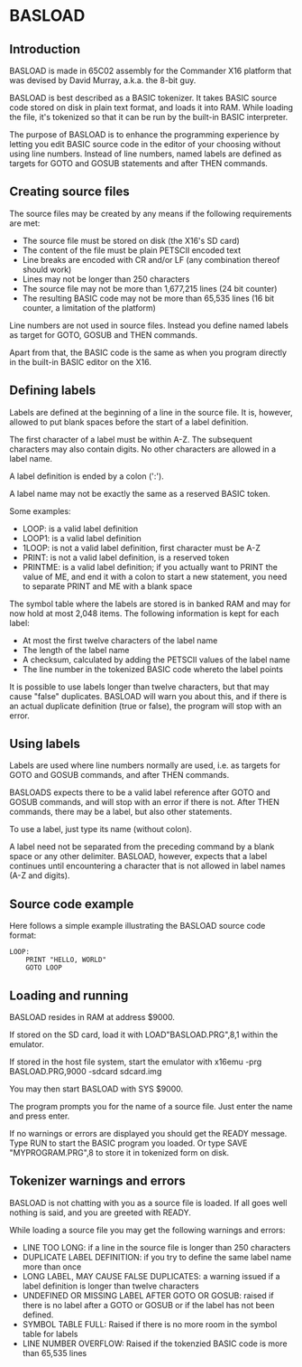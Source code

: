 # BASLOAD

## Introduction

BASLOAD is made in 65C02 assembly for the Commander X16 platform that was devised by David Murray, a.k.a. the 8-bit guy.

BASLOAD is best described as a BASIC tokenizer. It takes BASIC source code stored on disk in plain text format, and loads it into RAM. While loading
the file, it's tokenized so that it can be run by the built-in BASIC interpreter.

The purpose of BASLOAD is to enhance the programming experience by letting you edit BASIC source code in the editor of your choosing without using line numbers. Instead of
line numbers, named labels are defined as targets for GOTO and GOSUB statements and after THEN commands.

## Creating source files

The source files may be created by any means if the following requirements are met:

* The source file must be stored on disk (the X16's SD card)
* The content of the file must be plain PETSCII encoded text
* Line breaks are encoded with CR and/or LF (any combination thereof should work)
* Lines may not be longer than 250 characters
* The source file may not be more than 1,677,215 lines (24 bit counter)
* The resulting BASIC code may not be more than 65,535 lines (16 bit counter, a limitation of the platform)

Line numbers are not used in source files. Instead you define named labels as target for GOTO,  GOSUB and THEN commands.

Apart from that, the BASIC code is the same as when you program directly in the built-in BASIC editor on the X16.

## Defining labels

Labels are defined at the beginning of a line in the source file. It is, however, allowed to put blank spaces before the start of a label definition.

The first character of a label must be within A-Z. The subsequent characters may also contain digits. No other characters are allowed in a label name.

A label definition is ended by a colon (':').

A label name may not be exactly the same as a reserved BASIC token.

Some examples:

* LOOP: is a valid label definition
* LOOP1: is a valid label definition
* 1LOOP: is not a valid label definition, first character must be A-Z
* PRINT: is not a valid label definition, is a reserved token
* PRINTME: is a valid label definition; if you actually want to PRINT the value of ME, and end it with a colon to start a new statement, you need to separate PRINT and ME with a blank space

The symbol table where the labels are stored is in banked RAM and may for now hold at most 2,048 items. The following information is kept for each label:

* At most the first twelve characters of the label name
* The length of the label name
* A checksum, calculated by adding the PETSCII values of the label name
* The line number in the tokenized BASIC code whereto the label points

It is possible to use labels longer than twelve characters, but that may cause "false" duplicates. BASLOAD will warn you about this, and if there is an actual duplicate definition (true or false), the
program will stop with an error.

## Using labels

Labels are used where line numbers normally are used, i.e. as targets for GOTO and GOSUB commands, and after THEN commands.

BASLOADS expects there to be a valid label reference after GOTO and GOSUB commands, and will stop with an error if there is not. After THEN commands, there may be a label, but also other statements.

To use a label, just type its name (without colon).

A label need not be separated from the preceding command by a blank space or any other delimiter. BASLOAD, however, expects that a label continues until encountering a character that is not allowed in label names (A-Z and digits).

## Source code example

Here follows a simple example illustrating the BASLOAD source code format:

```
LOOP:
    PRINT "HELLO, WORLD"
    GOTO LOOP
```

## Loading and running

BASLOAD resides in RAM at address $9000.

If stored on the SD card, load it with LOAD"BASLOAD.PRG",8,1 within the emulator.

If stored in the host file system, start the emulator with x16emu -prg BASLOAD.PRG,9000 -sdcard sdcard.img

You may then start BASLOAD with SYS $9000.

The program prompts you for the name of a source file. Just enter the name and press enter.

If no warnings or errors are displayed you should get the READY message. Type RUN to start the BASIC program you loaded. Or type SAVE "MYPROGRAM.PRG",8 to store it in tokenized form on disk.

## Tokenizer warnings and errors

BASLOAD is not chatting with you as a source file is loaded. If all goes well nothing is said, and you are greeted with READY.

While loading a source file you may get the following warnings and errors:

* LINE TOO LONG: if a line in the source file is longer than 250 characters
* DUPLICATE LABEL DEFINITION: if you try to define the same label name more than once
* LONG LABEL, MAY CAUSE FALSE DUPLICATES: a warning issued if a label definition is longer than twelve characters
* UNDEFINED OR MISSING LABEL AFTER GOTO OR GOSUB: raised if there is no label after a GOTO or GOSUB or if the label has not been defined.
* SYMBOL TABLE FULL: Raised if there is no more room in the symbol table for labels
* LINE NUMBER OVERFLOW: Raised if the tokenzied BASIC code is more than 65,535 lines